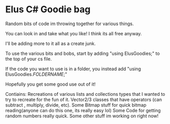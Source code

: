 # Elus C# Goodie bag
Random bits of code im throwing together for various things. 

You can look in and take what you like! I think its all free anyway.

I'll be adding more to it all as a create junk.

To use the various bits and bobs, start by adding "using ElusGoodies;" to the top of your cs file.

If the code you want to use is in a folder, you instead add "using ElusGoodies.$FOLDER NAME$;"

Hopefully you get some good use out of it!

Contiains:
Recreations of various lists and collections types that I wanted to try to recreate for the fun of it.
Vector2/3 classes that have operators (can subtract , multiply, divide, etc).
Some Bitmap stuff for quick bitmap reading(anyone can do this one, its really easy lol)
Some Code for getting random numbers really quick.
Some other stuff im working on right now!
